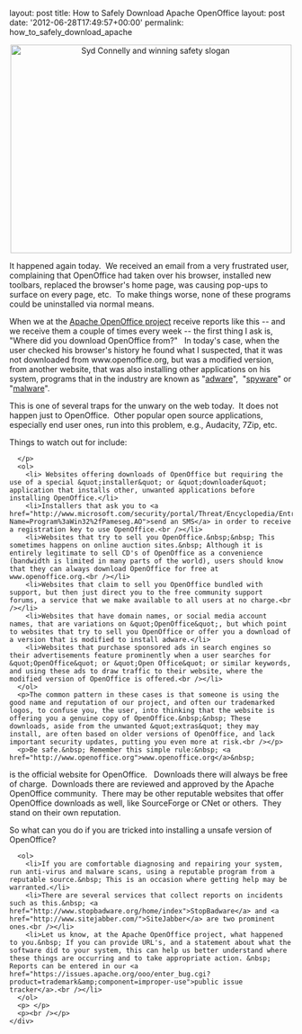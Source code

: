 layout: post
title: How to Safely Download Apache OpenOffice
layout: post
date: '2012-06-28T17:49:57+00:00'
permalink: how_to_safely_download_apache

<div align="center"> 
    <p><a title="Syd Connelly and winning safety slogan by The Library of Virginia, on Flickr" href="http://www.flickr.com/photos/library_of_virginia/6069638327/"><img width="500" height="371" alt="Syd Connelly and winning safety slogan" src="http://farm7.staticflickr.com/6205/6069638327_3f11df530e.jpg" /></a></p> 
    <p> </p> 
    <div align="left"> 
      <p>It happened again today.&nbsp; We received an email from a very frustrated user, complaining that OpenOffice had taken over his browser, installed new toolbars, replaced the browser's home page, was causing pop-ups to surface on every page, etc.&nbsp; To make things worse, none of these programs could be uninstalled via normal means.</p> 
      <p>When we at the <a href="http://incubator.apache.org/openofficeorg">Apache OpenOffice project</a> receive reports like this -- and we receive them a couple of times every week -- the first thing I ask is, &quot;Where did you download OpenOffice from?&quot; &nbsp; In today's case, when the user checked his browser's history he found what I suspected, that it was not downloaded from www.openoffice.org, but was a modified version, from another website, that was also installing other applications on his system, programs that in the industry are known as &quot;<a href="http://en.wikipedia.org/wiki/Adware">adware</a>&quot;,&nbsp; &quot;<a href="http://en.wikipedia.org/wiki/Spyware">spyware</a>&quot; or &quot;<a href="http://en.wikipedia.org/wiki/Malware">malware</a>&quot;. </p> 
      <p>This is one of several traps for the unwary on the web today.&nbsp; It does not happen just to OpenOffice.&nbsp; Other popular open source applications, especially end user ones, run into this problem, e.g., Audacity, 7Zip, etc.<br /></p> 
      <p>Things to watch out for include: 
      
      
      
      
      
      
      </p> 
      <ol> 
        <li> Websites offering downloads of OpenOffice but requiring the use of a special &quot;installer&quot; or &quot;downloader&quot; application that installs other, unwanted applications before installing OpenOffice.</li>
        <li>Installers that ask you to <a href="http://www.microsoft.com/security/portal/Threat/Encyclopedia/Entry.aspx?Name=Program%3aWin32%2fPameseg.AO">send an SMS</a> in order to receive a registration key to use OpenOffice.<br /></li> 
        <li>Websites that try to sell you OpenOffice.&nbsp;&nbsp; This sometimes happens on online auction sites.&nbsp; Although it is entirely legitimate to sell CD's of OpenOffice as a convenience (bandwidth is limited in many parts of the world), users should know that they can always download OpenOffice for free at www.openoffice.org.<br /></li> 
        <li>Websites that claim to sell you OpenOffice bundled with support, but then just direct you to the free community support forums, a service that we make available to all users at no charge.<br /></li> 
        <li>Websites that have domain names, or social media account names, that are variations on &quot;OpenOffice&quot;, but which point to websites that try to sell you OpenOffice or offer you a download of a version that is modified to install adware.</li> 
        <li>Websites that purchase sponsored ads in search engines so their advertisements feature prominently when a user searches for &quot;OpenOffice&quot; or &quot;Open Office&quot; or similar keywords, and using these ads to draw traffic to their website, where the modified version of OpenOffice is offered.<br /></li> 
      </ol> 
      <p>The common pattern in these cases is that someone is using the good name and reputation of our project, and often our trademarked logos, to confuse you, the user, into thinking that the website is offering you a genuine copy of OpenOffice.&nbsp;&nbsp; These downloads, aside from the unwanted &quot;extras&quot; they may install, are often based on older versions of OpenOffice, and lack important security updates, putting you even more at risk.<br /></p> 
      <p>Be safe.&nbsp; Remember this simple rule:&nbsp; <a href="http://www.openoffice.org">www.openoffice.org</a>&nbsp;
 is the official website for OpenOffice.&nbsp;&nbsp; Downloads there will always be free of charge.&nbsp; 
Downloads there are reviewed and approved by the Apache OpenOffice community.&nbsp; There may be other reputable websites that offer OpenOffice downloads as well, like SourceForge or CNet or others.&nbsp; They stand on their own reputation.&nbsp; <br /></p>So what can you do if you are tricked into installing a unsafe version of OpenOffice? &nbsp; 
      
      
      
      
      
      
      
      
      <ol> 
        <li>If you are comfortable diagnosing and repairing your system, run anti-virus and malware scans, using a reputable program from a reputable source.&nbsp; This is an occasion where getting help may be warranted.</li> 
        <li>There are several services that collect reports on incidents such as this.&nbsp; <a href="http://www.stopbadware.org/home/index">StopBadware</a> and <a href="http://www.sitejabber.com/">SiteJabber</a> are two prominent ones.<br /></li> 
        <li>Let us know, at the Apache OpenOffice project, what happened to you.&nbsp; If you can provide URL's, and a statement about what the software did to your system, this can help us better understand where these things are occurring and to take appropriate action. &nbsp; Reports can be entered in our <a href="https://issues.apache.org/ooo/enter_bug.cgi?product=trademark&amp;component=improper-use">public issue tracker</a>.<br /></li> 
      </ol> 
      <p> </p> 
      <p><br /></p> 
    </div> 
  </div>
